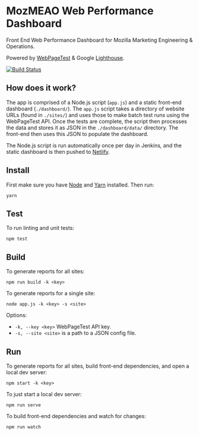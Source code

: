 # MozMEAO Web Performance Dashboard

Front End Web Performance Dashboard for Mozilla Marketing Engineering & Operations.

Powered by [WebPageTest](https://www.webpagetest.org/) & Google [Lighthouse](https://developers.google.com/web/tools/lighthouse/).

[![Build Status](https://travis-ci.org/mozmeao/performance-dashboard.svg?branch=master)](https://travis-ci.org/mozmeao/performance-dashboard)

## How does it work?

The app is comprised of a Node.js script (`app.js`) and a static front-end dashboard (`./dashboard/`). The `app.js` script takes a directory of website URLs (found in `./sites/`) and uses those to make batch test runs using the WebPageTest API. Once the tests are complete, the script then processes the data and stores it as JSON in the `./dashboard/data/` directory. The front-end then uses this JSON to populate the dashboard.

The Node.js script is run automatically once per day in Jenkins, and the static dashboard is then pushed to [Netlify](https://mozmeao-perf-dashboard.netlify.app/).

## Install

First make sure you have [Node](https://nodejs.org/) and [Yarn](https://yarnpkg.com/) installed. Then run:

```
yarn
```

## Test

To run linting and unit tests:

```
npm test
```

## Build

To generate reports for all sites:

```
npm run build -k <key>
```

To generate reports for a single site:

```
node app.js -k <key> -s <site>
```

Options:

- `-k, --key <key>` WebPageTest API key.
- `-s, --site <site>` is a path to a JSON config file.

## Run

To generate reports for all sites, build front-end dependencies, and open a local dev server:

```
npm start -k <key>
```

To just start a local dev server:

```
npm run serve
```

To build front-end dependencies and watch for changes:

```
npm run watch
```
